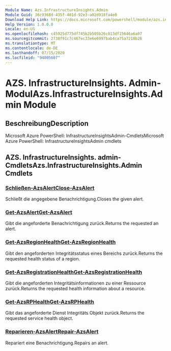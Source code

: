 ```yaml
---
Module Name: Azs.InfrastructureInsights.Admin
Module Guid: 36c9368d-435f-401d-92e3-a02d918fa4e0
Download Help Link: https://docs.microsoft.com/powershell/module/azs.infrastructureinsights.admin
Help Version: 1.0.0.0
Locale: en-US
ms.openlocfilehash: c45925d775df745b2b505b26c013df15646a6a07
ms.sourcegitcommit: 2738f91c7c467ec33e6e6997bab4ca75a7218b26
ms.translationtype: MT
ms.contentlocale: de-DE
ms.lasthandoff: 07/15/2020
ms.locfileid: "94005607"
---
```

# <span data-ttu-id="bdc81-101">AZS. InfrastructureInsights. Admin-Modul</span><span class="sxs-lookup"><span data-stu-id="bdc81-101">Azs.InfrastructureInsights.Admin Module</span></span>
## <span data-ttu-id="bdc81-102">Beschreibung</span><span class="sxs-lookup"><span data-stu-id="bdc81-102">Description</span></span>
<span data-ttu-id="bdc81-103">Microsoft Azure PowerShell: InfrastructureInsightsAdmin-Cmdlets</span><span class="sxs-lookup"><span data-stu-id="bdc81-103">Microsoft Azure PowerShell: InfrastructureInsightsAdmin cmdlets</span></span>

## <span data-ttu-id="bdc81-104">AZS. InfrastructureInsights. admin-Cmdlets</span><span class="sxs-lookup"><span data-stu-id="bdc81-104">Azs.InfrastructureInsights.Admin Cmdlets</span></span>
### [<span data-ttu-id="bdc81-105">Schließen-AzsAlert</span><span class="sxs-lookup"><span data-stu-id="bdc81-105">Close-AzsAlert</span></span>](Close-AzsAlert.md)
<span data-ttu-id="bdc81-106">Schließt die angegebene Benachrichtigung.</span><span class="sxs-lookup"><span data-stu-id="bdc81-106">Closes the given alert.</span></span>

### [<span data-ttu-id="bdc81-107">Get-AzsAlert</span><span class="sxs-lookup"><span data-stu-id="bdc81-107">Get-AzsAlert</span></span>](Get-AzsAlert.md)
<span data-ttu-id="bdc81-108">Gibt die angeforderte Benachrichtigung zurück.</span><span class="sxs-lookup"><span data-stu-id="bdc81-108">Returns the requested an alert.</span></span>

### [<span data-ttu-id="bdc81-109">Get-AzsRegionHealth</span><span class="sxs-lookup"><span data-stu-id="bdc81-109">Get-AzsRegionHealth</span></span>](Get-AzsRegionHealth.md)
<span data-ttu-id="bdc81-110">Gibt den angeforderten Integritätsstatus eines Bereichs zurück.</span><span class="sxs-lookup"><span data-stu-id="bdc81-110">Returns the requested health status of a region.</span></span>

### [<span data-ttu-id="bdc81-111">Get-AzsRegistrationHealth</span><span class="sxs-lookup"><span data-stu-id="bdc81-111">Get-AzsRegistrationHealth</span></span>](Get-AzsRegistrationHealth.md)
<span data-ttu-id="bdc81-112">Gibt die angeforderten Integritätsinformationen zu einer Ressource zurück.</span><span class="sxs-lookup"><span data-stu-id="bdc81-112">Returns the requested health information about a resource.</span></span>

### [<span data-ttu-id="bdc81-113">Get-AzsRPHealth</span><span class="sxs-lookup"><span data-stu-id="bdc81-113">Get-AzsRPHealth</span></span>](Get-AzsRPHealth.md)
<span data-ttu-id="bdc81-114">Gibt das angeforderte Dienst Integritäts Objekt zurück.</span><span class="sxs-lookup"><span data-stu-id="bdc81-114">Returns the requested service health object.</span></span>

### [<span data-ttu-id="bdc81-115">Reparieren-AzsAlert</span><span class="sxs-lookup"><span data-stu-id="bdc81-115">Repair-AzsAlert</span></span>](Repair-AzsAlert.md)
<span data-ttu-id="bdc81-116">Repariert eine Benachrichtigung.</span><span class="sxs-lookup"><span data-stu-id="bdc81-116">Repairs an alert.</span></span>

